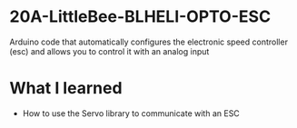 # 20A-LittleBee-BLHELI-OPTO-ESC
Arduino code that automatically configures the electronic speed controller (esc) and allows you to control it with an analog input
# What I learned
  - How to use the Servo library to communicate with an ESC
